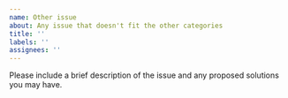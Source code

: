```yaml
---
name: Other issue
about: Any issue that doesn't fit the other categories
title: ''
labels: ''
assignees: ''
---
```


Please include a brief description of the issue and any proposed solutions you may have.

